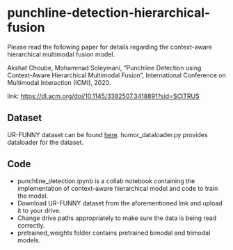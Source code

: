 # punchline-detection-hierarchical-fusion
Please read the following paper for details regarding the context-aware hierarchical multimodal fusion model.


Akshat Choube, Mohammad Soleymani, “Punchline Detection using Context-Aware Hierarchical Multimodal Fusion”, International Conference on Multimodal Interaction (ICMI), 2020.

link: https://dl.acm.org/doi/10.1145/3382507.3418891?sid=SCITRUS

## Dataset
UR-FUNNY dataset can be found [here](https://github.com/ROC-HCI/UR-FUNNY). humor_dataloader.py provides dataloader for the dataset.


## Code
* punchline_detection.ipynb is a collab notebook containing the implementation of context-aware hierarchical model and code to train the model.
* Download UR-FUNNY dataset from the aforementioned link and upload it to your drive.
* Change drive paths appropriately to make sure the data is being read correctly.
* pretrained_weights folder contains pretrained bimodal and trimodal models.
